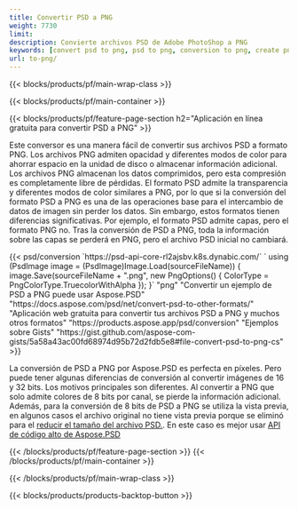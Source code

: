 ```yaml
---
title: Convertir PSD a PNG
weight: 7730
limit: 
description: Convierte archivos PSD de Adobe PhotoShop a PNG
keywords: [convert psd to png, psd to png, conversion to png, create png from psd, print psd as png]
url: to-png/
---
```


{{< blocks/products/pf/main-wrap-class >}}

{{< blocks/products/pf/main-container >}}

{{< blocks/products/pf/feature-page-section h2="Aplicación en línea gratuita para convertir PSD a PNG" >}}
<p>Este conversor es una manera fácil de convertir sus archivos PSD a formato PNG. Los archivos PNG admiten opacidad y diferentes modos de color para ahorrar espacio en la unidad de disco o almacenar información adicional. Los archivos PNG almacenan los datos comprimidos, pero esta compresión es completamente libre de pérdidas. El formato PSD admite la transparencia y diferentes modos de color similares a PNG, por lo que si la conversión del formato PSD a PNG es una de las operaciones base para el intercambio de datos de imagen sin perder los datos. Sin embargo, estos formatos tienen diferencias significativas. Por ejemplo, el formato PSD admite capas, pero el formato PNG no. Tras la conversión de PSD a PNG, toda la información sobre las capas se perderá en PNG, pero el archivo PSD inicial no cambiará.</p>
{{< psd/conversion `https://psd-api-core-rl2ajsbv.k8s.dynabic.com/` 
`    using (PsdImage image = (PsdImage)Image.Load(sourceFileName))
    {
        image.Save(sourceFileName + ".png",  new PngOptions() {  ColorType = PngColorType.TruecolorWithAlpha });
    }` 
	"png" 
"Convertir un ejemplo de PSD a PNG puede usar Aspose.PSD"  "https://docs.aspose.com/psd/net/convert-psd-to-other-formats/" 
"Aplicación web gratuita para convertir tus archivos PSD a PNG y muchos otros formatos" "https://products.aspose.app/psd/conversion" 
"Ejemplos sobre Gists" "https://gist.github.com/aspose-com-gists/5a58a43ac00fd68974d95b72d2fdb5e8#file-convert-psd-to-png-cs" >}}
<p>La conversión de PSD a PNG por Aspose.PSD es perfecta en píxeles. Pero puede tener algunas diferencias de conversión al convertir imágenes de 16 y 32 bits. Los motivos principales son diferentes. Al convertir a PNG que solo admite colores de 8 bits por canal, se pierde la información adicional. Además, para la conversión de 8 bits de PSD a PNG se utiliza la vista previa, en algunos casos el archivo original no tiene vista previa porque se eliminó para el <a href="/psd/reduce-size">reducir el tamaño del archivo PSD.</a>. En este caso es mejor usar <a href="/psd">API de código alto de Aspose.PSD</a></p>
{{< /blocks/products/pf/feature-page-section >}}
{{< /blocks/products/pf/main-container >}}


{{< /blocks/products/pf/main-wrap-class >}}

{{< blocks/products/products-backtop-button >}}
